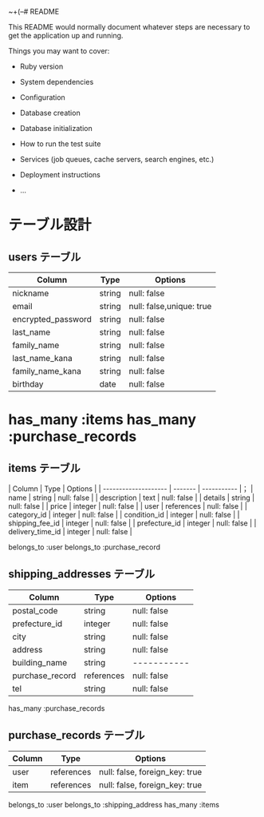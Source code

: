 ~+(–# README

This README would normally document whatever steps are necessary to get the
application up and running.

Things you may want to cover:

* Ruby version

* System dependencies

* Configuration

* Database creation

* Database initialization

* How to run the test suite

* Services (job queues, cache servers, search engines, etc.)

* Deployment instructions

* ...

# テーブル設計

## users テーブル

| Column             | Type       | Options                  |
| ------------------ | ------     | ------------------------ |
| nickname           | string     | null: false              |
| email              | string     | null: false,unique: true |
| encrypted_password | string     | null: false              |
| last_name          | string     | null: false              |
| family_name        | string     | null: false              |
| last_name_kana     | string     | null: false              |
| family_name_kana   | string     | null: false              |
| birthday           | date       | null: false              |

has_many :items
has_many :purchase_records
=


## items テーブル

| Column               | Type       | Options     |
| -------------------- | -------    | ----------- |；
| name                 | string     | null: false |
| description          | text       | null: false |
| details              | string     | null: false |
| price                | integer    | null: false |
| user                 | references | null: false |
| category_id          | integer    | null: false |
| condition_id         | integer    | null: false |
| shipping_fee_id      | integer    | null: false |
| prefecture_id        | integer    | null: false |
| delivery_time_id     | integer    | null: false |

belongs_to :user
belongs_to :purchase_record



## shipping_addresses テーブル

| Column           | Type       | Options     |
| ---------------- | ---------- | ----------- |
| postal_code      | string     | null: false |
| prefecture_id    | integer    | null: false |
| city             | string     | null: false |
| address          | string     | null: false |
| building_name    | string     | ----------- |
| purchase_record  | references | null: false |
| tel              | string     | null: false |

has_many :purchase_records

## purchase_records テーブル

| Column         | Type       | Options                        |
| -------------- | ---------- | ------------------------------ |
| user           | references | null: false, foreign_key: true |
| item           | references | null: false, foreign_key: true |

belongs_to :user
belongs_to :shipping_address
has_many :items
